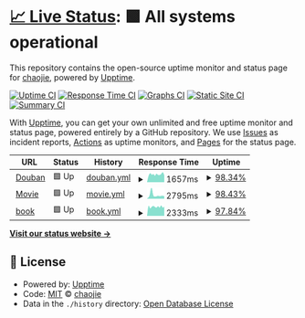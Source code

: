 # [📈 Live Status](https://ischaojie.github.io/doup): <!--live status--> **🟩 All systems operational**

This repository contains the open-source uptime monitor and status page for [chaojie](https://blog.chaojie.fun/), powered by [Upptime](https://github.com/upptime/upptime).

[![Uptime CI](https://github.com/ischaojie/doup/workflows/Uptime%20CI/badge.svg)](https://github.com/ischaojie/doup/actions?query=workflow%3A%22Uptime+CI%22)
[![Response Time CI](https://github.com/ischaojie/doup/workflows/Response%20Time%20CI/badge.svg)](https://github.com/ischaojie/doup/actions?query=workflow%3A%22Response+Time+CI%22)
[![Graphs CI](https://github.com/ischaojie/doup/workflows/Graphs%20CI/badge.svg)](https://github.com/ischaojie/doup/actions?query=workflow%3A%22Graphs+CI%22)
[![Static Site CI](https://github.com/ischaojie/doup/workflows/Static%20Site%20CI/badge.svg)](https://github.com/ischaojie/doup/actions?query=workflow%3A%22Static+Site+CI%22)
[![Summary CI](https://github.com/ischaojie/doup/workflows/Summary%20CI/badge.svg)](https://github.com/ischaojie/doup/actions?query=workflow%3A%22Summary+CI%22)

With [Upptime](https://upptime.js.org), you can get your own unlimited and free uptime monitor and status page, powered entirely by a GitHub repository. We use [Issues](https://github.com/ischaojie/doup/issues) as incident reports, [Actions](https://github.com/ischaojie/doup/actions) as uptime monitors, and [Pages](https://ischaojie.github.io/doup) for the status page.

<!--start: status pages-->
<!-- This summary is generated by Upptime (https://github.com/upptime/upptime) -->
<!-- Do not edit this manually, your changes will be overwritten -->
<!-- prettier-ignore -->
| URL | Status | History | Response Time | Uptime |
| --- | ------ | ------- | ------------- | ------ |
| <img alt="" src="https://favicons.githubusercontent.com/www.douban.com" height="13"> [Douban](https://www.douban.com) | 🟩 Up | [douban.yml](https://github.com/ischaojie/doup/commits/HEAD/history/douban.yml) | <details><summary><img alt="Response time graph" src="./graphs/douban/response-time-week.png" height="20"> 1657ms</summary><br><a href="https://ischaojie.github.io/doup/history/douban"><img alt="Response time 1657" src="https://img.shields.io/endpoint?url=https%3A%2F%2Fraw.githubusercontent.com%2Fischaojie%2Fdoup%2FHEAD%2Fapi%2Fdouban%2Fresponse-time.json"></a><br><a href="https://ischaojie.github.io/doup/history/douban"><img alt="24-hour response time 1715" src="https://img.shields.io/endpoint?url=https%3A%2F%2Fraw.githubusercontent.com%2Fischaojie%2Fdoup%2FHEAD%2Fapi%2Fdouban%2Fresponse-time-day.json"></a><br><a href="https://ischaojie.github.io/doup/history/douban"><img alt="7-day response time 1657" src="https://img.shields.io/endpoint?url=https%3A%2F%2Fraw.githubusercontent.com%2Fischaojie%2Fdoup%2FHEAD%2Fapi%2Fdouban%2Fresponse-time-week.json"></a><br><a href="https://ischaojie.github.io/doup/history/douban"><img alt="30-day response time 1657" src="https://img.shields.io/endpoint?url=https%3A%2F%2Fraw.githubusercontent.com%2Fischaojie%2Fdoup%2FHEAD%2Fapi%2Fdouban%2Fresponse-time-month.json"></a><br><a href="https://ischaojie.github.io/doup/history/douban"><img alt="1-year response time 1657" src="https://img.shields.io/endpoint?url=https%3A%2F%2Fraw.githubusercontent.com%2Fischaojie%2Fdoup%2FHEAD%2Fapi%2Fdouban%2Fresponse-time-year.json"></a></details> | <details><summary><a href="https://ischaojie.github.io/doup/history/douban">98.34%</a></summary><a href="https://ischaojie.github.io/doup/history/douban"><img alt="All-time uptime 98.34%" src="https://img.shields.io/endpoint?url=https%3A%2F%2Fraw.githubusercontent.com%2Fischaojie%2Fdoup%2FHEAD%2Fapi%2Fdouban%2Fuptime.json"></a><br><a href="https://ischaojie.github.io/doup/history/douban"><img alt="24-hour uptime 96.47%" src="https://img.shields.io/endpoint?url=https%3A%2F%2Fraw.githubusercontent.com%2Fischaojie%2Fdoup%2FHEAD%2Fapi%2Fdouban%2Fuptime-day.json"></a><br><a href="https://ischaojie.github.io/doup/history/douban"><img alt="7-day uptime 98.34%" src="https://img.shields.io/endpoint?url=https%3A%2F%2Fraw.githubusercontent.com%2Fischaojie%2Fdoup%2FHEAD%2Fapi%2Fdouban%2Fuptime-week.json"></a><br><a href="https://ischaojie.github.io/doup/history/douban"><img alt="30-day uptime 98.34%" src="https://img.shields.io/endpoint?url=https%3A%2F%2Fraw.githubusercontent.com%2Fischaojie%2Fdoup%2FHEAD%2Fapi%2Fdouban%2Fuptime-month.json"></a><br><a href="https://ischaojie.github.io/doup/history/douban"><img alt="1-year uptime 98.34%" src="https://img.shields.io/endpoint?url=https%3A%2F%2Fraw.githubusercontent.com%2Fischaojie%2Fdoup%2FHEAD%2Fapi%2Fdouban%2Fuptime-year.json"></a></details>
| <img alt="" src="https://favicons.githubusercontent.com/movie.douban.com" height="13"> [Movie](https://movie.douban.com) | 🟩 Up | [movie.yml](https://github.com/ischaojie/doup/commits/HEAD/history/movie.yml) | <details><summary><img alt="Response time graph" src="./graphs/movie/response-time-week.png" height="20"> 2795ms</summary><br><a href="https://ischaojie.github.io/doup/history/movie"><img alt="Response time 2795" src="https://img.shields.io/endpoint?url=https%3A%2F%2Fraw.githubusercontent.com%2Fischaojie%2Fdoup%2FHEAD%2Fapi%2Fmovie%2Fresponse-time.json"></a><br><a href="https://ischaojie.github.io/doup/history/movie"><img alt="24-hour response time 2917" src="https://img.shields.io/endpoint?url=https%3A%2F%2Fraw.githubusercontent.com%2Fischaojie%2Fdoup%2FHEAD%2Fapi%2Fmovie%2Fresponse-time-day.json"></a><br><a href="https://ischaojie.github.io/doup/history/movie"><img alt="7-day response time 2795" src="https://img.shields.io/endpoint?url=https%3A%2F%2Fraw.githubusercontent.com%2Fischaojie%2Fdoup%2FHEAD%2Fapi%2Fmovie%2Fresponse-time-week.json"></a><br><a href="https://ischaojie.github.io/doup/history/movie"><img alt="30-day response time 2795" src="https://img.shields.io/endpoint?url=https%3A%2F%2Fraw.githubusercontent.com%2Fischaojie%2Fdoup%2FHEAD%2Fapi%2Fmovie%2Fresponse-time-month.json"></a><br><a href="https://ischaojie.github.io/doup/history/movie"><img alt="1-year response time 2795" src="https://img.shields.io/endpoint?url=https%3A%2F%2Fraw.githubusercontent.com%2Fischaojie%2Fdoup%2FHEAD%2Fapi%2Fmovie%2Fresponse-time-year.json"></a></details> | <details><summary><a href="https://ischaojie.github.io/doup/history/movie">98.43%</a></summary><a href="https://ischaojie.github.io/doup/history/movie"><img alt="All-time uptime 98.43%" src="https://img.shields.io/endpoint?url=https%3A%2F%2Fraw.githubusercontent.com%2Fischaojie%2Fdoup%2FHEAD%2Fapi%2Fmovie%2Fuptime.json"></a><br><a href="https://ischaojie.github.io/doup/history/movie"><img alt="24-hour uptime 98.60%" src="https://img.shields.io/endpoint?url=https%3A%2F%2Fraw.githubusercontent.com%2Fischaojie%2Fdoup%2FHEAD%2Fapi%2Fmovie%2Fuptime-day.json"></a><br><a href="https://ischaojie.github.io/doup/history/movie"><img alt="7-day uptime 98.43%" src="https://img.shields.io/endpoint?url=https%3A%2F%2Fraw.githubusercontent.com%2Fischaojie%2Fdoup%2FHEAD%2Fapi%2Fmovie%2Fuptime-week.json"></a><br><a href="https://ischaojie.github.io/doup/history/movie"><img alt="30-day uptime 98.43%" src="https://img.shields.io/endpoint?url=https%3A%2F%2Fraw.githubusercontent.com%2Fischaojie%2Fdoup%2FHEAD%2Fapi%2Fmovie%2Fuptime-month.json"></a><br><a href="https://ischaojie.github.io/doup/history/movie"><img alt="1-year uptime 98.43%" src="https://img.shields.io/endpoint?url=https%3A%2F%2Fraw.githubusercontent.com%2Fischaojie%2Fdoup%2FHEAD%2Fapi%2Fmovie%2Fuptime-year.json"></a></details>
| <img alt="" src="https://favicons.githubusercontent.com/book.douban.com" height="13"> [book](https://book.douban.com) | 🟩 Up | [book.yml](https://github.com/ischaojie/doup/commits/HEAD/history/book.yml) | <details><summary><img alt="Response time graph" src="./graphs/book/response-time-week.png" height="20"> 2333ms</summary><br><a href="https://ischaojie.github.io/doup/history/book"><img alt="Response time 2333" src="https://img.shields.io/endpoint?url=https%3A%2F%2Fraw.githubusercontent.com%2Fischaojie%2Fdoup%2FHEAD%2Fapi%2Fbook%2Fresponse-time.json"></a><br><a href="https://ischaojie.github.io/doup/history/book"><img alt="24-hour response time 2873" src="https://img.shields.io/endpoint?url=https%3A%2F%2Fraw.githubusercontent.com%2Fischaojie%2Fdoup%2FHEAD%2Fapi%2Fbook%2Fresponse-time-day.json"></a><br><a href="https://ischaojie.github.io/doup/history/book"><img alt="7-day response time 2333" src="https://img.shields.io/endpoint?url=https%3A%2F%2Fraw.githubusercontent.com%2Fischaojie%2Fdoup%2FHEAD%2Fapi%2Fbook%2Fresponse-time-week.json"></a><br><a href="https://ischaojie.github.io/doup/history/book"><img alt="30-day response time 2333" src="https://img.shields.io/endpoint?url=https%3A%2F%2Fraw.githubusercontent.com%2Fischaojie%2Fdoup%2FHEAD%2Fapi%2Fbook%2Fresponse-time-month.json"></a><br><a href="https://ischaojie.github.io/doup/history/book"><img alt="1-year response time 2333" src="https://img.shields.io/endpoint?url=https%3A%2F%2Fraw.githubusercontent.com%2Fischaojie%2Fdoup%2FHEAD%2Fapi%2Fbook%2Fresponse-time-year.json"></a></details> | <details><summary><a href="https://ischaojie.github.io/doup/history/book">97.84%</a></summary><a href="https://ischaojie.github.io/doup/history/book"><img alt="All-time uptime 97.84%" src="https://img.shields.io/endpoint?url=https%3A%2F%2Fraw.githubusercontent.com%2Fischaojie%2Fdoup%2FHEAD%2Fapi%2Fbook%2Fuptime.json"></a><br><a href="https://ischaojie.github.io/doup/history/book"><img alt="24-hour uptime 98.06%" src="https://img.shields.io/endpoint?url=https%3A%2F%2Fraw.githubusercontent.com%2Fischaojie%2Fdoup%2FHEAD%2Fapi%2Fbook%2Fuptime-day.json"></a><br><a href="https://ischaojie.github.io/doup/history/book"><img alt="7-day uptime 97.84%" src="https://img.shields.io/endpoint?url=https%3A%2F%2Fraw.githubusercontent.com%2Fischaojie%2Fdoup%2FHEAD%2Fapi%2Fbook%2Fuptime-week.json"></a><br><a href="https://ischaojie.github.io/doup/history/book"><img alt="30-day uptime 97.84%" src="https://img.shields.io/endpoint?url=https%3A%2F%2Fraw.githubusercontent.com%2Fischaojie%2Fdoup%2FHEAD%2Fapi%2Fbook%2Fuptime-month.json"></a><br><a href="https://ischaojie.github.io/doup/history/book"><img alt="1-year uptime 97.84%" src="https://img.shields.io/endpoint?url=https%3A%2F%2Fraw.githubusercontent.com%2Fischaojie%2Fdoup%2FHEAD%2Fapi%2Fbook%2Fuptime-year.json"></a></details>

<!--end: status pages-->

[**Visit our status website →**](https://ischaojie.github.io/doup)

## 📄 License

- Powered by: [Upptime](https://github.com/upptime/upptime)
- Code: [MIT](./LICENSE) © [chaojie](https://blog.chaojie.fun/)
- Data in the `./history` directory: [Open Database License](https://opendatacommons.org/licenses/odbl/1-0/)
